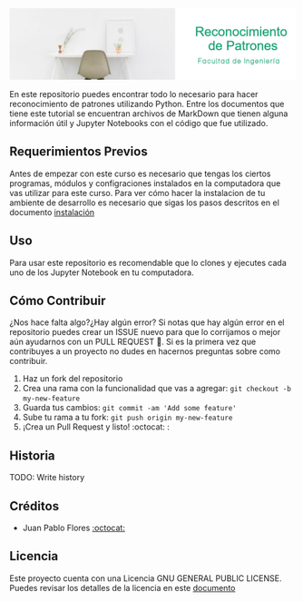 ![banner](./imagenes/documentation/banner.jpg)

En este repositorio puedes encontrar todo lo necesario para hacer reconocimiento de patrones utilizando Python. Entre los documentos que tiene este tutorial se encuentran archivos de MarkDown que tienen alguna información útil y Jupyter Notebooks con el código que fue utilizado.

## Requerimientos Previos
Antes de empezar con este curso es necesario que tengas los ciertos programas, módulos y configraciones instalados en la computadora que vas utilizar para este curso. Para ver cómo hacer la instalacion de tu ambiente de desarrollo es necesario que sigas los pasos descritos en  el documento [instalación](./Instalacion.md)

## Uso
Para usar este repositorio es recomendable que lo clones y ejecutes cada uno de los Jupyter Notebook en tu computadora.

## Cómo Contribuir
¿Nos hace falta algo?¿Hay algún error? Si notas que hay algún error en el repositorio puedes crear un ISSUE nuevo para que lo corrijamos o mejor aún ayudarnos con un PULL REQUEST :tada:. Si es la primera vez que contribuyes a un proyecto no dudes en hacernos preguntas sobre como contribuir.

1. Haz un fork del repositorio
2. Crea una rama con la funcionalidad que vas a agregar: `git checkout -b my-new-feature`
3. Guarda tus cambios: `git commit -am 'Add some feature'`
4. Sube tu rama a tu fork: `git push origin my-new-feature`
5. ¡Crea un Pull Request y listo! :octocat: :


## Historia
TODO: Write history

## Créditos
- Juan Pablo Flores [:octocat:](github.com/juanpflores)

## Licencia
Este proyecto cuenta con una Licencia GNU GENERAL PUBLIC LICENSE. Puedes revisar los detalles de la licencia en este [documento](LICENSE)